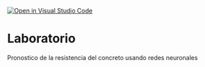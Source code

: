 [![Open in Visual Studio Code](https://classroom.github.com/assets/open-in-vscode-718a45dd9cf7e7f842a935f5ebbe5719a5e09af4491e668f4dbf3b35d5cca122.svg)](https://classroom.github.com/online_ide?assignment_repo_id=11657902&assignment_repo_type=AssignmentRepo)
# Laboratorio
Pronostico de la resistencia del concreto usando redes neuronales
